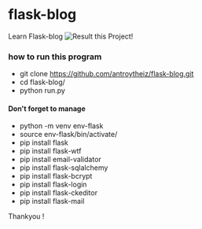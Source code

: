 # flask-blog
Learn Flask-blog
![Result this Project!](/app/static/img/result-flask-blog.png")

### how to run this program

  * git clone https://github.com/antroytheiz/flask-blog.git
  * cd flask-blog/
  * python run.py 
  
  #### Don't forget to manage 
  * python -m venv env-flask
  * source env-flask/bin/activate/
  * pip install flask
  * pip install flask-wtf
  * pip install email-validator
  * pip install flask-sqlalchemy
  * pip install flask-bcrypt
  * pip install flask-login
  * pip install flask-ckeditor
  * pip install flask-mail
   
  
 Thankyou !
  
